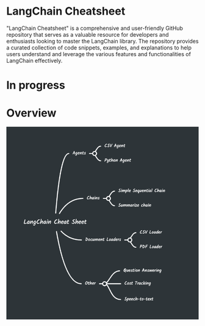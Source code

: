 # LangChain Cheatsheet
  "LangChain Cheatsheet" is a comprehensive and user-friendly GitHub repository that serves as a valuable resource for developers and enthusiasts looking to master the LangChain library. The repository provides a curated collection of code snippets, examples, and explanations to help users understand and leverage the various features and functionalities of LangChain effectively. 

# In progress




# Overview

![Screenshot](Overview.png)


